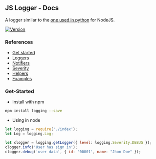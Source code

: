 ## JS Logger - Docs
A logger similar to the [one used in python](https://docs.python.org/2/library/logging.html) for NodeJS.

[![Version](https://img.shields.io/badge/Version-v0.0.1-blue.svg)]()

### References
* [Get started](#Get-Started)
* [Loggers](/docs/Logger.md)
* [Notifiers](/docs/Notifier.md)
* [Severity](/docs/Severity.md)
* [Helpers](/docs/Helper.md)
* [Examples](/examples)


### Get-Started
* Install with npm
```bash
npm install logging --save
```

* Using in node
```js
let logging = require('./index');
let Log = logging.Log;

let clogger = logging.getLogger({ level: logging.Severity.DEBUG });
clogger.info('User has sign in');
clogger.debug('user data', { id: '00001', name: "Jhon Doe" });
```

<!-- ### Loggers
#### ConsoleLogger
Logs to the console.
* Extends from [Logger](#Logger)

#### FileLogger
Logs to one or more files, depending on configuration.
* Extends from [Logger](#Logger)

#### RemoteLogger
Logs to some remote service.
* Extends from [Logger](#Logger)

#### Logger
* .log(message: `string`, data: `any`, severity: [`Severity`](#Severity), channel: `string`)
* .debug(message: `string`, data: `any`, channel: `string`) | Severity.DEBUG
* .warning(message: `string`, data: `any`, channel: `string`) | Severity.WARNING
* .alert(message: `string`, data: `any`, channel: `string`) | Severity.ALERT
* .emergency(message: `string`, data: `any`, channel: `string`) | Severity.EMERGENCY
* .error(message: `string`, data: `any`, channel: `string`) | Severity.ERROR
* .info(message: `string`, data: `any`, channel: `string`) | Severity.INFO -->
